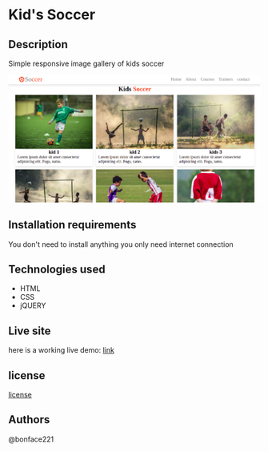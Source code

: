# Kid's Soccer
## Description
 Simple responsive image gallery of kids soccer

![image](./images/kid's-landing-page.png)

## Installation requirements
You don't need to install anything you only need internet connection

## Technologies used
<ul>
   <li>HTML</li>
   <li>CSS</li>
   <li>jQUERY</li>
</ul>

## Live site
here is a working live demo: [link](https://bonface221.github.io/Kids-soccer/)
## license
[license](/LICENSE)
## Authors
@bonface221